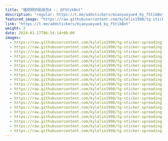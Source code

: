 ```yaml
---
title: "喵玥玥的贴纸包4 :: @fStikBot"
description: "regular: https://t.me/addstickers/miaoyueyue4_by_fStikBot"
featured_image: "https://raw.githubusercontent.com/kylelin1998/tg-sticker-spreading-worldwide-images/main/img/ad3da992-e942-4e87-bf8b-c35c27eef93c.jpg"
link: "https://t.me/addstickers/miaoyueyue4_by_fStikBot"
weight: 3
date: 2024-01-17T06:54:14+08:00
images:
  - https://raw.githubusercontent.com/kylelin1998/tg-sticker-spreading-worldwide-images/main/img/ad3da992-e942-4e87-bf8b-c35c27eef93c.jpg
  - https://raw.githubusercontent.com/kylelin1998/tg-sticker-spreading-worldwide-images/main/img/9868aaf3-8045-40bb-a971-cf77034f7589.jpg
  - https://raw.githubusercontent.com/kylelin1998/tg-sticker-spreading-worldwide-images/main/img/18175c2f-9ec7-4554-bac1-06f73eb2dec6.jpg
  - https://raw.githubusercontent.com/kylelin1998/tg-sticker-spreading-worldwide-images/main/img/4f8493ce-98ea-4775-937c-23b844674c23.jpg
  - https://raw.githubusercontent.com/kylelin1998/tg-sticker-spreading-worldwide-images/main/img/3767b546-342a-42a9-8600-54904648b7d1.jpg
  - https://raw.githubusercontent.com/kylelin1998/tg-sticker-spreading-worldwide-images/main/img/591d3805-0f5a-4cb2-abd3-cd7ca3c437e3.jpg
  - https://raw.githubusercontent.com/kylelin1998/tg-sticker-spreading-worldwide-images/main/img/2b59d1ff-d7b8-438b-b54b-630375be8e13.jpg
  - https://raw.githubusercontent.com/kylelin1998/tg-sticker-spreading-worldwide-images/main/img/5a6a3abd-cfdc-4e36-8bea-8341fe53e5b0.jpg
  - https://raw.githubusercontent.com/kylelin1998/tg-sticker-spreading-worldwide-images/main/img/b989d47b-dc9b-4dec-8a46-f76f2e38f4f6.jpg
  - https://raw.githubusercontent.com/kylelin1998/tg-sticker-spreading-worldwide-images/main/img/1e7eb05e-5f8d-4d1a-ac77-1716f778f2ef.jpg
  - https://raw.githubusercontent.com/kylelin1998/tg-sticker-spreading-worldwide-images/main/img/bef7a750-eb29-4180-ad0b-84910a1fa8e9.jpg
  - https://raw.githubusercontent.com/kylelin1998/tg-sticker-spreading-worldwide-images/main/img/82f10b5f-e161-4546-8b20-c18244b84f4b.jpg
  - https://raw.githubusercontent.com/kylelin1998/tg-sticker-spreading-worldwide-images/main/img/1314f56c-d7ea-4a72-815a-b58ff9b7fb6e.jpg
  - https://raw.githubusercontent.com/kylelin1998/tg-sticker-spreading-worldwide-images/main/img/c4a00346-8d13-4f6b-b15c-e04f31a81945.jpg
  - https://raw.githubusercontent.com/kylelin1998/tg-sticker-spreading-worldwide-images/main/img/8081097f-3d6c-41b0-9ec9-e2990531bd4d.jpg
  - https://raw.githubusercontent.com/kylelin1998/tg-sticker-spreading-worldwide-images/main/img/47ee06e8-4122-44cb-8aa4-833395a3cb1c.jpg
  - https://raw.githubusercontent.com/kylelin1998/tg-sticker-spreading-worldwide-images/main/img/183e28c9-bb14-45e8-a97b-534c40ca8d4d.jpg
  - https://raw.githubusercontent.com/kylelin1998/tg-sticker-spreading-worldwide-images/main/img/32f2dcd8-0e02-47b6-881e-2313144eb4b6.jpg
  - https://raw.githubusercontent.com/kylelin1998/tg-sticker-spreading-worldwide-images/main/img/06b02838-92e6-4199-8b3f-0b1e524a3bce.jpg
  - https://raw.githubusercontent.com/kylelin1998/tg-sticker-spreading-worldwide-images/main/img/5242a4ce-549c-4494-84b3-c5c4673fc6d9.jpg
---
```

